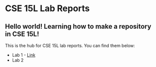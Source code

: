 # CSE 15L Lab Reports
Hello world! Learning how to make a repository in CSE 15L!
---
This is the hub for CSE 15L lab reports. You can find them below:
- Lab 1 - [Link](https://kaleaporter.github.io/cse15l-lab-reports/lab1thoughts.html)
- Lab 2
